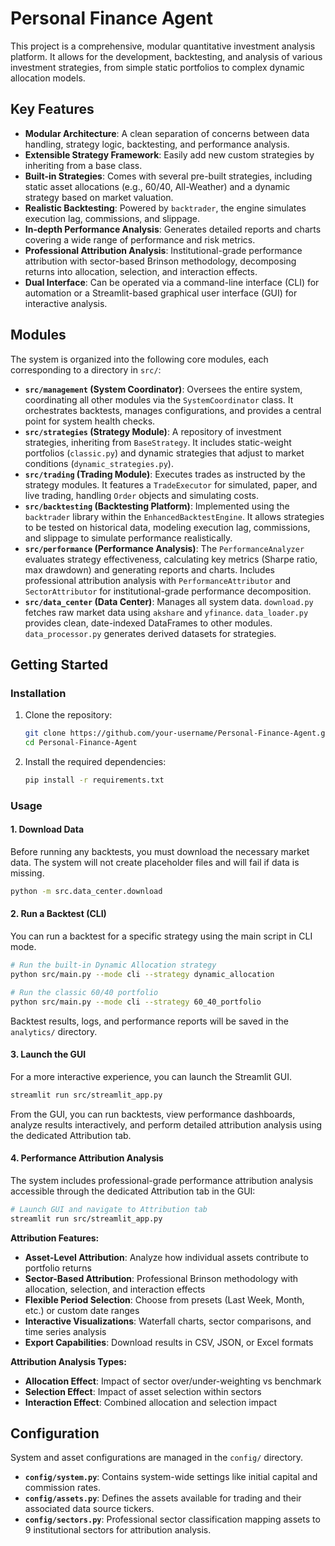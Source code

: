 # Personal Finance Agent

This project is a comprehensive, modular quantitative investment analysis platform. It allows for the development, backtesting, and analysis of various investment strategies, from simple static portfolios to complex dynamic allocation models.

## Key Features

- **Modular Architecture**: A clean separation of concerns between data handling, strategy logic, backtesting, and performance analysis.
- **Extensible Strategy Framework**: Easily add new custom strategies by inheriting from a base class.
- **Built-in Strategies**: Comes with several pre-built strategies, including static asset allocations (e.g., 60/40, All-Weather) and a dynamic strategy based on market valuation.
- **Realistic Backtesting**: Powered by `backtrader`, the engine simulates execution lag, commissions, and slippage.
- **In-depth Performance Analysis**: Generates detailed reports and charts covering a wide range of performance and risk metrics.
- **Professional Attribution Analysis**: Institutional-grade performance attribution with sector-based Brinson methodology, decomposing returns into allocation, selection, and interaction effects.
- **Dual Interface**: Can be operated via a command-line interface (CLI) for automation or a Streamlit-based graphical user interface (GUI) for interactive analysis.

## Modules

The system is organized into the following core modules, each corresponding to a directory in `src/`:

- **`src/management` (System Coordinator)**: Oversees the entire system, coordinating all other modules via the `SystemCoordinator` class. It orchestrates backtests, manages configurations, and provides a central point for system health checks.
- **`src/strategies` (Strategy Module)**: A repository of investment strategies, inheriting from `BaseStrategy`. It includes static-weight portfolios (`classic.py`) and dynamic strategies that adjust to market conditions (`dynamic_strategies.py`).
- **`src/trading` (Trading Module)**: Executes trades as instructed by the strategy modules. It features a `TradeExecutor` for simulated, paper, and live trading, handling `Order` objects and simulating costs.
- **`src/backtesting` (Backtesting Platform)**: Implemented using the `backtrader` library within the `EnhancedBacktestEngine`. It allows strategies to be tested on historical data, modeling execution lag, commissions, and slippage to simulate performance realistically.
- **`src/performance` (Performance Analysis)**: The `PerformanceAnalyzer` evaluates strategy effectiveness, calculating key metrics (Sharpe ratio, max drawdown) and generating reports and charts. Includes professional attribution analysis with `PerformanceAttributor` and `SectorAttributor` for institutional-grade performance decomposition.
- **`src/data_center` (Data Center)**: Manages all system data. `download.py` fetches raw market data using `akshare` and `yfinance`. `data_loader.py` provides clean, date-indexed DataFrames to other modules. `data_processor.py` generates derived datasets for strategies.

## Getting Started

### Installation

1.  Clone the repository:
    ```bash
    git clone https://github.com/your-username/Personal-Finance-Agent.git
    cd Personal-Finance-Agent
    ```

2.  Install the required dependencies:
    ```bash
    pip install -r requirements.txt
    ```

### Usage

#### 1. Download Data

Before running any backtests, you must download the necessary market data. The system will not create placeholder files and will fail if data is missing.

```bash
python -m src.data_center.download
```

#### 2. Run a Backtest (CLI)

You can run a backtest for a specific strategy using the main script in CLI mode.

```bash
# Run the built-in Dynamic Allocation strategy
python src/main.py --mode cli --strategy dynamic_allocation

# Run the classic 60/40 portfolio
python src/main.py --mode cli --strategy 60_40_portfolio
```

Backtest results, logs, and performance reports will be saved in the `analytics/` directory.

#### 3. Launch the GUI

For a more interactive experience, you can launch the Streamlit GUI.

```bash
streamlit run src/streamlit_app.py
```

From the GUI, you can run backtests, view performance dashboards, analyze results interactively, and perform detailed attribution analysis using the dedicated Attribution tab.

#### 4. Performance Attribution Analysis

The system includes professional-grade performance attribution analysis accessible through the dedicated Attribution tab in the GUI:

```bash
# Launch GUI and navigate to Attribution tab
streamlit run src/streamlit_app.py
```

**Attribution Features:**
- **Asset-Level Attribution**: Analyze how individual assets contribute to portfolio returns
- **Sector-Based Attribution**: Professional Brinson methodology with allocation, selection, and interaction effects
- **Flexible Period Selection**: Choose from presets (Last Week, Month, etc.) or custom date ranges
- **Interactive Visualizations**: Waterfall charts, sector comparisons, and time series analysis
- **Export Capabilities**: Download results in CSV, JSON, or Excel formats

**Attribution Analysis Types:**
- **Allocation Effect**: Impact of sector over/under-weighting vs benchmark
- **Selection Effect**: Impact of asset selection within sectors
- **Interaction Effect**: Combined allocation and selection impact

## Configuration

System and asset configurations are managed in the `config/` directory.

- **`config/system.py`**: Contains system-wide settings like initial capital and commission rates.
- **`config/assets.py`**: Defines the assets available for trading and their associated data source tickers.
- **`config/sectors.py`**: Professional sector classification mapping assets to 9 institutional sectors for attribution analysis.